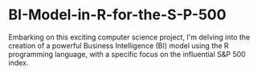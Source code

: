 # BI-Model-in-R-for-the-S-P-500
Embarking on this exciting computer science project, I'm delving into the creation of a powerful Business Intelligence (BI) model using the R programming language, with a specific focus on the influential S&amp;P 500 index.
